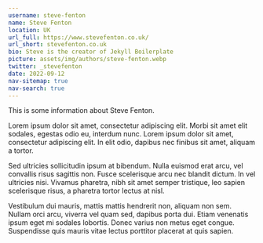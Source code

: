 ```yaml
---
username: steve-fenton
name: Steve Fenton
location: UK
url_full: https://www.stevefenton.co.uk/
url_short: stevefenton.co.uk
bio: Steve is the creator of Jekyll Boilerplate
picture: assets/img/authors/steve-fenton.webp
twitter: _stevefenton
date: 2022-09-12
nav-sitemap: true
nav-search: true
---
```


This is some information about Steve Fenton.

Lorem ipsum dolor sit amet, consectetur adipiscing elit. Morbi sit amet elit sodales, egestas odio eu, interdum nunc. Lorem ipsum dolor sit amet, consectetur adipiscing elit. In elit odio, dapibus nec finibus sit amet, aliquam a tortor.

Sed ultricies sollicitudin ipsum at bibendum. Nulla euismod erat arcu, vel convallis risus sagittis non. Fusce scelerisque arcu nec blandit dictum. In vel ultricies nisi. Vivamus pharetra, nibh sit amet semper tristique, leo sapien scelerisque risus, a pharetra tortor lectus at nisl.

Vestibulum dui mauris, mattis mattis hendrerit non, aliquam non sem. Nullam orci arcu, viverra vel quam sed, dapibus porta dui. Etiam venenatis ipsum eget mi sodales lobortis. Donec varius non metus eget congue. Suspendisse quis mauris vitae lectus porttitor placerat at quis sapien.
